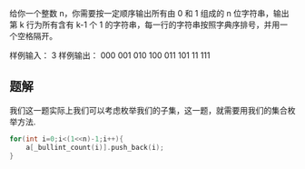 给你一个整数 n，你需要按一定顺序输出所有由 0 和 1 组成的 n 位字符串，输出第 k 行为所有含有 k-1 个 1 的字符串，每一行的字符串按照字典序排号，并用一个空格隔开。

样例输入：
3
样例输出：
000
001 010 100
011 101 11
111

## 题解
我们这一题实际上我们可以考虑枚举我们的子集，这一题，就需要用我们的集合枚举方法.
```cpp
for(int i=0;i<(1<<n)-1;i++){
	a[_bullint_count(i)].push_back(i);
}
```